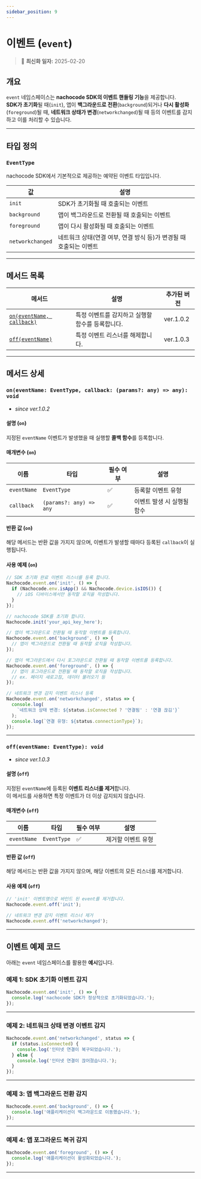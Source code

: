 ```yaml
---
sidebar_position: 9
---
```


# 이벤트 (`event`)

> 🔔 **최신화 일자:** 2025-02-20

## **개요**

`event` 네임스페이스는 **nachocode SDK의 이벤트 핸들링 기능**을 제공합니다.  
**SDK가 초기화**될 때(`init`), 앱이 **백그라운드로 전환**(`background`)되거나 **다시 활성화**(`foreground`)될 때, **네트워크 상태가 변경**(`networkchanged`)될 때 등의 이벤트를 감지하고 이를 처리할 수 있습니다.

---

## **타입 정의**

### **`EventType`**

nachocode SDK에서 기본적으로 제공하는 예약된 이벤트 타입입니다.

| 값               | 설명                                                               |
| ---------------- | ------------------------------------------------------------------ |
| `init`           | SDK가 초기화될 때 호출되는 이벤트                                  |
| `background`     | 앱이 백그라운드로 전환될 때 호출되는 이벤트                        |
| `foreground`     | 앱이 다시 활성화될 때 호출되는 이벤트                              |
| `networkchanged` | 네트워크 상태(연결 여부, 연결 방식 등)가 변경될 때 호출되는 이벤트 |

---

## **메서드 목록**

| 메서드                                                                            | 설명                                             | 추가된 버전 |
| --------------------------------------------------------------------------------- | ------------------------------------------------ | ----------- |
| [`on(eventName, callback)`](#oneventname-eventtype-callback-params-any--any-void) | 특정 이벤트를 감지하고 실행할 함수를 등록합니다. | ver.1.0.2   |
| [`off(eventName)`](#offeventname-eventtype-void)                                  | 특정 이벤트 리스너를 해제합니다.                 | ver.1.0.3   |

---

## **메서드 상세**

### **`on(eventName: EventType, callback: (params?: any) => any): void`**

- _since ver.1.0.2_

#### 설명 (`on`)

지정된 `eventName` 이벤트가 발생했을 때 실행할 **콜백 함수**를 등록합니다.

#### 매개변수 (`on`)

| 이름        | 타입                    | 필수 여부 | 설명                       |
| ----------- | ----------------------- | --------- | -------------------------- |
| `eventName` | `EventType`             | ✅        | 등록할 이벤트 유형         |
| `callback`  | `(params?: any) => any` | ✅        | 이벤트 발생 시 실행될 함수 |

#### 반환 값 (`on`)

해당 메서드는 반환 값을 가지지 않으며, 이벤트가 발생할 때마다 등록된 `callback`이 실행됩니다.

#### 사용 예제 (`on`)

```javascript
// SDK 초기화 완료 이벤트 리스너를 등록 합니다.
Nachocode.event.on('init', () => {
  if (Nachocode.env.isApp() && Nachocode.device.isIOS()) {
    // iOS 디바이스에서만 동작할 로직을 작성합니다.
  }
});

// nachocode SDK를 초기화 합니다.
Nachocode.init('your_api_key_here');
```

```javascript
// 앱이 백그라운드로 전환될 때 동작할 이벤트를 등록합니다.
Nachocode.event.on('background', () => {
  // 앱이 백그라운드로 전환될 때 동작할 로직을 작성합니다.
});
```

```javascript
// 앱이 백그라운드에서 다시 포그라운드로 전환될 때 동작할 이벤트를 등록합니다.
Nachocode.event.on('foreground', () => {
  // 앱이 포그라운드로 전환될 때 동작할 로직을 작성합니다.
  // ex. 페이지 새로고침, 데이터 불러오기 등
});
```

```javascript
// 네트워크 변경 감지 이벤트 리스너 등록
Nachocode.event.on('networkchanged', status => {
  console.log(
    `네트워크 상태 변경: ${status.isConnected ? '연결됨' : '연결 끊김'}`
  );
  console.log(`연결 유형: ${status.connectionType}`);
});
```

---

### **`off(eventName: EventType): void`**

- _since ver.1.0.3_

#### 설명 (`off`)

지정된 `eventName`에 등록된 **이벤트 리스너를 제거**합니다.  
이 메서드를 사용하면 특정 이벤트가 더 이상 감지되지 않습니다.

#### 매개변수 (`off`)

| 이름        | 타입        | 필수 여부 | 설명               |
| ----------- | ----------- | --------- | ------------------ |
| `eventName` | `EventType` | ✅        | 제거할 이벤트 유형 |

#### 반환 값 (`off`)

해당 메서드는 반환 값을 가지지 않으며, 해당 이벤트의 모든 리스너를 제거합니다.

#### 사용 예제 (`off`)

```javascript
// 'init' 이벤트명으로 바인드 된 event를 제거합니다.
Nachocode.event.off('init');
```

```javascript
// 네트워크 변경 감지 이벤트 리스너 제거
Nachocode.event.off('networkchanged');
```

---

## **이벤트 예제 코드**

아래는 `event` 네임스페이스를 활용한 **예시**입니다.

### **예제 1: SDK 초기화 이벤트 감지**

```javascript
Nachocode.event.on('init', () => {
  console.log('nachocode SDK가 정상적으로 초기화되었습니다.');
});
```

---

### **예제 2: 네트워크 상태 변경 이벤트 감지**

```javascript
Nachocode.event.on('networkchanged', status => {
  if (status.isConnected) {
    console.log('인터넷 연결이 복구되었습니다.');
  } else {
    console.log('인터넷 연결이 끊어졌습니다.');
  }
});
```

---

### **예제 3: 앱 백그라운드 전환 감지**

```javascript
Nachocode.event.on('background', () => {
  console.log('애플리케이션이 백그라운드로 이동했습니다.');
});
```

---

### **예제 4: 앱 포그라운드 복귀 감지**

```javascript
Nachocode.event.on('foreground', () => {
  console.log('애플리케이션이 활성화되었습니다.');
});
```

---
